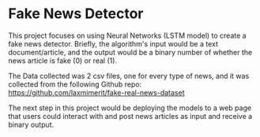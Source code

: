 # Fake News Detector
This project focuses on using Neural Networks (LSTM model) to create a fake news detector. Briefly, the algorithm's input would be a text document/article,
and the output would be a binary number of whether the news article is fake (0) or real (1).

The Data collected was 2 csv files, one for every type of news, and it was collected from the following Github repo: https://github.com/laxmimerit/fake-real-news-dataset

The next step in this project would be deploying the models to a web page that users could interact with and post news articles as input and receive a binary output. 
